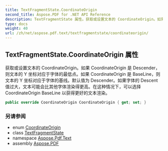 ```yaml
---
title: TextFragmentState.CoordinateOrigin
second_title: Aspose.PDF for .NET API Reference
description: TextFragmentState 属性。获取或设置文本的 CoordinateOrigin。如果 CoordinateOrigin 是 Descender，则文本的 Y 坐标对应于字体的最低点。如果 CoordinateOrigin 是 BaseLine，则文本的 Y 坐标对应于字体的基线。默认值为 Descender。如果字体的 Descent 值过大，文本可能会比其他字体渲染得更高。在这种情况下，可以选择 CoordinateOrigin BaseLine 以获得更好的文本渲染。
type: docs
weight: 40
url: /zh/net/aspose.pdf.text/textfragmentstate/coordinateorigin/
---
```

## TextFragmentState.CoordinateOrigin 属性

获取或设置文本的 CoordinateOrigin。如果 CoordinateOrigin 是 Descender，则文本的 Y 坐标对应于字体的最低点。如果 CoordinateOrigin 是 BaseLine，则文本的 Y 坐标对应于字体的基线。默认值为 Descender。如果字体的 Descent 值过大，文本可能会比其他字体渲染得更高。在这种情况下，可以选择 CoordinateOrigin BaseLine 以获得更好的文本渲染。

```csharp
public override CoordinateOrigin CoordinateOrigin { get; set; }
```

### 另请参阅

* enum [CoordinateOrigin](../../coordinateorigin/)
* class [TextFragmentState](../)
* namespace [Aspose.Pdf.Text](../../../aspose.pdf.text/)
* assembly [Aspose.PDF](../../../)